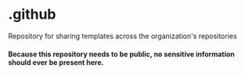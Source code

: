 # .github
Repository for sharing templates across the organization's repositories

#### Because this repository needs to be public, no sensitive information should ever be present here.
